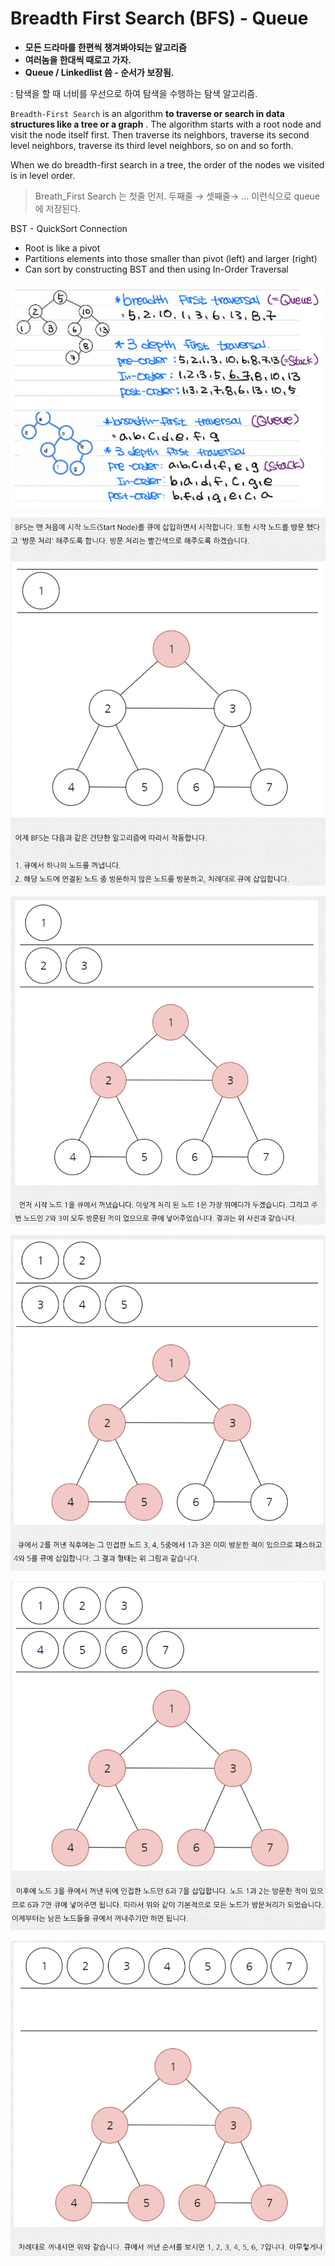 # **Breadth First Search (BFS) - Queue**

- **모든 드라마를 한편씩 챙겨봐야되는 알고리즘**
- **여러놈을 한대씩 때로고 가자.**
- **Queue / Linkedlist 씀 - 순서가 보장됨.**

: 탐색을 할 때 너비를 우선으로 하여 탐색을 수행하는 탐색 알고리즘.

`Breadth-First Search` is an algorithm **to traverse or search in data structures like a tree or a graph** . The algorithm starts with a root node and visit the node itself first. Then traverse its neighbors, traverse its second level neighbors, traverse its third level neighbors, so on and so forth.

When we do breadth-first search in a tree, the order of the nodes we visited is in level order.

> Breath_First Search 는 첫줄 먼저. 두째줄 → 셋째줄→ … 이런식으로 queue에 저장된다.

BST - QuickSort Connection

- Root is like a pivot
- Partitions elements into those smaller than pivot (left) and larger (right)
- Can sort by constructing BST and then using In-Order Traversal

![1712063845919](image/3.Breath_First_Search/1712063845919.png)

![1712064775495](image/3.Breath_First_Search/1712064775495.png)

![1712064789573](image/3.Breath_First_Search/1712064789573.png)

![1712064805419](image/3.Breath_First_Search/1712064805419.png)

![1712064813941](image/3.Breath_First_Search/1712064813941.png)

![1712064840805](image/3.Breath_First_Search/1712064840805.png)
